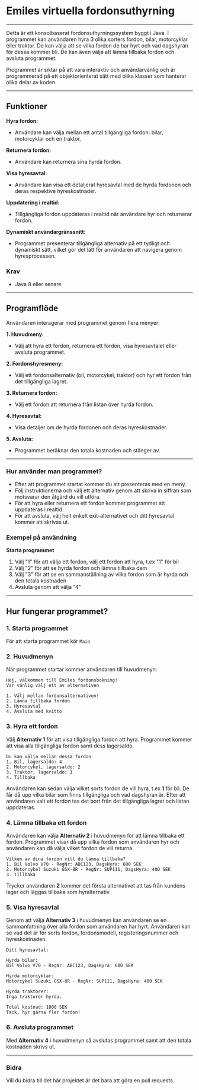 # Emiles virtuella fordonsuthyrning

---

Detta är ett konsolbaserat fordonsuthyrningssystem byggt i Java. 
I programmet kan användaren hyra 3 olika sorters fordon, bilar, motorcyklar eller traktor. De kan välja att se vilka fordon de har hyrt och vad dagshyran för dessa kommer bli. De kan även välja att lämna tillbaka fordon och avsluta programmet. 

Programmet är siktar på att vara interaktiv och användarvänlig och är programmerad på ett objektorienterat sätt med olika klasser som hanterar olika delar av koden.

---

## Funktioner
**Hyra fordon:**
- Användare kan välja mellan ett antal tillgängliga fordon: bilar, motorcyklar och en traktor.

**Returnera fordon:**
- Användare kan returnera sina hyrda fordon.

**Visa hyresavtal:**
- Användare kan visa ett detaljerat hyresavtal med de hyrda fordonen och deras respektive hyreskostnader.

**Uppdatering i realtid:**
- Tillgängliga fordon uppdateras i realtid när användare hyr och returnerar fordon.

**Dynamiskt användargränssnitt:**
- Programmet presenterar tillgängliga alternativ på ett tydligt och dynamiskt sätt, vilket gör det lätt för användaren att navigera genom hyresprocessen.

### Krav
- Java 8 eller senare

---

## Programflöde
Användaren interagerar med programmet genom flera menyer:

**1. Huvudmeny:**
- Välj att hyra ett fordon, returnera ett fordon, visa hyresavtalet eller avsluta programmet.

**2. Fordonshyresmeny:**
- Välj ett fordonsalternativ (bil, motorcykel, traktor) och hyr ett fordon från det tillgängliga lagret.

**3. Returnera fordon:**
- Välj ett fordon att returnera från listan över hyrda fordon.

**4. Hyresavtal:**
- Visa detaljer om de hyrda fordonen och deras hyreskostnader.

**5. Avsluta:**
- Programmet beräknar den totala kostnaden och stänger av.

---

### Hur använder man programmet?
- Efter att programmet startat kommer du att presenteras med en meny.
- Följ instruktionerna och välj ett alternativ genom att skriva in siffran som motsvarar den åtgärd du vill utföra.
- För att hyra eller returnera ett fordon kommer programmet att uppdateras i realtid.
- För att avsluta, välj helt enkelt exit-alternativet och ditt hyresavtal kommer att skrivas ut.


### Exempel på användning
**Starta programmet**
1. Välj "1" för att välja ett fordon, välj ett fordon att hyra, t.ex "1" för bil
2. Välj "2" för att se hyrda fordon och lämna tillbaka dem
3. Välj "3" för att se en sammanställning av vilka fordon som är hyrda och den totala kostnaden
4. Avsluta genom att välja "4"

---

## Hur fungerar programmet?

### 1. Starta programmet
För att starta programmet kör ``Main``

### 2. Huvudmenyn
När programmet startar kommer användaren till huvudmenyn:
```
Hej, välkommen till Emiles fordonsbokning!
Var vänlig välj ett av alternativen

1. Välj mellan fordonsalternativen!
2. Lämna tillbaka fordon
3. Hyresavtal
4. Avsluta med kvitto
```
### 3. Hyra ett fordon
Välj **Alternativ 1** för att visa tillgängliga fordon att hyra. Programmet kommer att visa alla tillgängliga fordon samt dess lagersaldo.
```
Du kan välja mellan dessa fordon
1. Bil, lagersaldo: 4
2. Motorcykel, lagersaldo: 2
3. Traktor, lagersaldo: 1
4. Tillbaka
```
Användaren kan sedan välja vilket sorts fordon de vill hyra, t.ex **1** för bil. De får då upp vilka bilar som finns tillgängliga och vad dagshyran är. Efter att användaren valt ett fordon tas det bort från det tillgängliga lagret och listan uppdateras.

### 4. Lämna tillbaka ett fordon
Användaren kan välja **Alternativ 2** i huvudmenyn för att lämna tillbaka ett fordon. Programmet visar då upp vilka fordon som användaren hyr och användaren kan då välja vilket fordon de vill returna.
```
Vilken av dina fordon vill du lämna tillbaka?
1. Bil Volvo V70 - RegNr: ABC123, DagsHyra: 600 SEK
2. Motorcykel Suzuki GSX-8R - RegNr: SUP111, DagsHyra: 400 SEK
3. Tillbaka
```
Trycker användaren **2** kommer det första alternativet att tas från kundens lager och läggas tillbaka som hyralternativ.

### 5. Visa hyresavtal
Genom att välja **Alternativ 3** i huvudmenyn kan användaren se en sammanfattning över alla fordon som användaren har hyrt. Användaren kan se vad det är för sorts fordon, fordonsmodell, registeringsnummer och hyreskostnaden.
```
Ditt hyresavtal:

Hyrda bilar:
Bil Volvo V70 - RegNr: ABC123, DagsHyra: 600 SEK

Hyrda motorcyklar:
Motorcykel Suzuki GSX-8R - RegNr: SUP111, DagsHyra: 400 SEK

Hyrda traktorer:
Inga traktorer hyrda.

Total kostnad: 1000 SEK
Tack, hyr gärna fler fordon!
```
### 6. Avsluta programmet
Med **Alternativ 4** i huvudmenyn så avslutas programmet samt att den totala kostnaden skrivs ut.

---

### Bidra
Vill du bidra till det här projektet är det bara att göra en pull requests.







